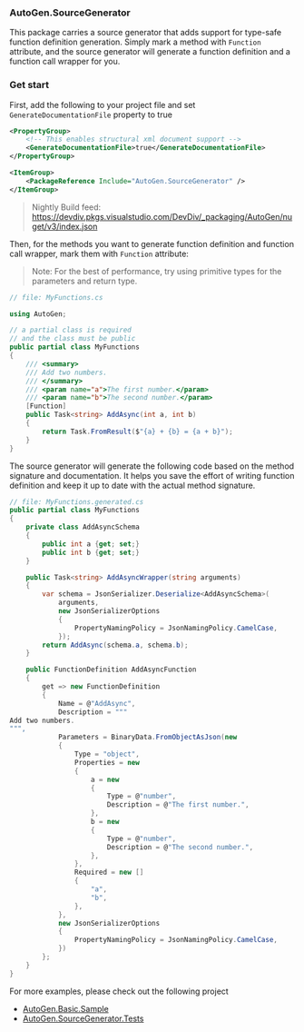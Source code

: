 ### AutoGen.SourceGenerator

This package carries a source generator that adds support for type-safe function definition generation. Simply mark a method with `Function` attribute, and the source generator will generate a function definition and a function call wrapper for you.

### Get start

First, add the following to your project file and set `GenerateDocumentationFile` property to true

```xml
<PropertyGroup>
    <!-- This enables structural xml document support -->
    <GenerateDocumentationFile>true</GenerateDocumentationFile>
</PropertyGroup>
```
```xml
<ItemGroup>
    <PackageReference Include="AutoGen.SourceGenerator" />
</ItemGroup>
```

> Nightly Build feed: https://devdiv.pkgs.visualstudio.com/DevDiv/_packaging/AutoGen/nuget/v3/index.json

Then, for the methods you want to generate function definition and function call wrapper, mark them with `Function` attribute:

> Note: For the best of performance, try using primitive types for the parameters and return type.

```csharp
// file: MyFunctions.cs

using AutoGen;

// a partial class is required
// and the class must be public
public partial class MyFunctions
{
    /// <summary>
    /// Add two numbers.
    /// </summary>
    /// <param name="a">The first number.</param>
    /// <param name="b">The second number.</param>
    [Function]
    public Task<string> AddAsync(int a, int b)
    {
        return Task.FromResult($"{a} + {b} = {a + b}");
    }
}
```

The source generator will generate the following code based on the method signature and documentation. It helps you save the effort of writing function definition and keep it up to date with the actual method signature.

```csharp
// file: MyFunctions.generated.cs
public partial class MyFunctions
{
    private class AddAsyncSchema
    {
		public int a {get; set;}
		public int b {get; set;}
    }

    public Task<string> AddAsyncWrapper(string arguments)
    {
        var schema = JsonSerializer.Deserialize<AddAsyncSchema>(
            arguments, 
            new JsonSerializerOptions
            {
                PropertyNamingPolicy = JsonNamingPolicy.CamelCase,
            });
        return AddAsync(schema.a, schema.b);
    }

    public FunctionDefinition AddAsyncFunction
    {
        get => new FunctionDefinition
		{
			Name = @"AddAsync",
            Description = """
Add two numbers.
""",
            Parameters = BinaryData.FromObjectAsJson(new
            {
                Type = "object",
                Properties = new
				{
				    a = new
				    {
					    Type = @"number",
					    Description = @"The first number.",
				    },
				    b = new
				    {
					    Type = @"number",
					    Description = @"The second number.",
				    },
                },
                Required = new []
				{
				    "a",
				    "b",
				},
            },
            new JsonSerializerOptions
			{
				PropertyNamingPolicy = JsonNamingPolicy.CamelCase,
			})
        };
    }
}
```

For more examples, please check out the following project
- [AutoGen.Basic.Sample](../samples/AgentChat/Autogen.Basic.Sample/)
- [AutoGen.SourceGenerator.Tests](../../test/AutoGen.SourceGenerator.Tests/)
